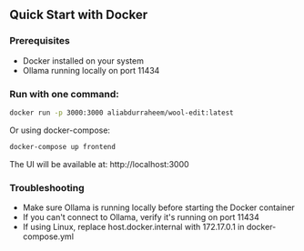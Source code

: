 ## Quick Start with Docker

### Prerequisites
- Docker installed on your system
- Ollama running locally on port 11434

### Run with one command:
```bash
docker run -p 3000:3000 aliabdurraheem/wool-edit:latest
```

Or using docker-compose:

```bash
docker-compose up frontend
```

The UI will be available at: http://localhost:3000

### Troubleshooting
- Make sure Ollama is running locally before starting the Docker container
- If you can't connect to Ollama, verify it's running on port 11434
- If using Linux, replace host.docker.internal with 172.17.0.1 in docker-compose.yml